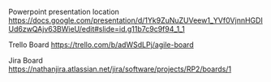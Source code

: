 Powerpoint presentation location
https://docs.google.com/presentation/d/1Yk9ZuNuZUVeew1_YVf0VjnnHGDIUd6zwQAjv63BWieU/edit#slide=id.g11b7c9c9f94_1_1

Trello Board
https://trello.com/b/adWSdLPj/agile-board

Jira Board
https://nathanjira.atlassian.net/jira/software/projects/RP2/boards/1
